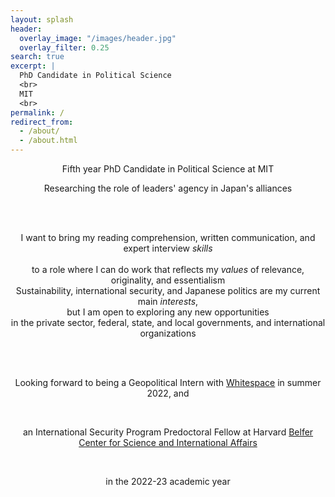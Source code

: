 ```yaml
---
layout: splash
header:
  overlay_image: "/images/header.jpg"
  overlay_filter: 0.25
search: true
excerpt: |
  PhD Candidate in Political Science
  <br>
  MIT
  <br>
permalink: /
redirect_from: 
  - /about/
  - /about.html
---
```




<center>
Fifth year PhD Candidate in Political Science at MIT 

<br>

Researching the role of leaders' agency in Japan's alliances

<br>
<br>

I want to bring my reading comprehension, written communication, and expert interview <i>skills</i>  
<br>
to a role where I can do work that reflects my <i>values</i> of relevance, originality, and essentialism
<br>
Sustainability, international security, and Japanese politics are my current main <i>interests</i>, 
<br>
but I am open to exploring any new opportunities
<br>
in the private sector, federal, state, and local governments, and international organizations

<br> 
<br> 

Looking forward to being a Geopolitical Intern with <a href="https://inthewhitespace.com/">Whitespace</a> in summer 2022, and 

<br>

an International Security Program Predoctoral Fellow at Harvard <a href="https://www.belfercenter.org/program/international-security">Belfer Center for Science and International Affairs</a>

<br>

in the 2022-23 academic year

<center>
